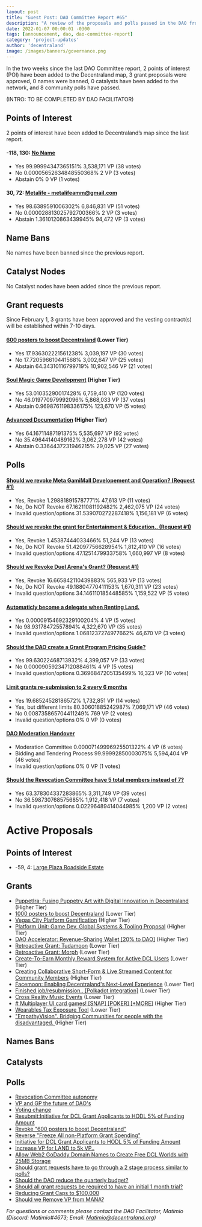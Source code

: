 ```yaml
---
layout: post
title: "Guest Post: DAO Committee Report #65"
description: "A review of the proposals and polls passed in the DAO from February 1 through February 15".
date: 2022-01-07 00:00:01 -0300
tags: [announcement, dao, dao-committee-report]
category: 'project-updates'
author: 'decentraland'
image: /images/banners/governance.png
---
```


In the two weeks since the last DAO Committee report, 2 points of interest (POI) have been added to the Decentraland map, 3 grant proposals were approved, 0 names were banned, 0 catalysts have been added to the network, and 8 community polls have passed.

(INTRO: TO BE COMPLETED BY DAO FACILITATOR)

## Points of Interest
2 points of interest have been added to Decentraland’s map since the last report.


#### -118, 130: [No Name](https://governance.decentraland.org/proposal/?id=88455b21-52ff-453e-a8ea-a3d65d96bc35)

* Yes 99.99994347365151% 3,538,171 VP (38 votes)
* No 0.00005652634848550368% 2 VP (3 votes)
* Abstain 0% 0 VP (1 votes)


#### 30, 72: [Metalife - metalifeamm@gmail.com](https://governance.decentraland.org/proposal/?id=afe3e9da-bb5e-462e-a49d-e85235ffd147)

* Yes 98.6389591006302% 6,846,831 VP (51 votes)
* No 0.000028813025792700366% 2 VP (3 votes)
* Abstain 1.3610120863439945% 94,472 VP (3 votes)


## Name Bans

No names have been banned since the previous report.

## Catalyst Nodes
No Catalyst nodes have been added since the previous report.


## Grant requests
Since February 1, 3 grants have been approved and the vesting contract(s) will be established within 7-10 days.


#### [600 posters to boost Decentraland](https://governance.decentraland.org/proposal/?id=56f47cf0-d3a4-4c78-aa52-256c45fcfc65) (Lower Tier)

* Yes 17.936302221561238% 3,039,197 VP (30 votes)
* No 17.720596610441568% 3,002,647 VP (25 votes)
* Abstain 64.34310116799719% 10,902,546 VP (21 votes)


#### [Soul Magic Game Development](https://governance.decentraland.org/proposal/?id=d266f630-0e4b-4640-9e3b-4f5d9142e1ae) (Higher Tier)

* Yes 53.01035290017428% 6,759,410 VP (120 votes)
* No 46.019770979992096% 5,868,033 VP (37 votes)
* Abstain 0.9698761198336175% 123,670 VP (5 votes)


#### [Advanced Documentation](https://governance.decentraland.org/proposal/?id=6c438fbd-d6af-4437-9d34-efc6de155166) (Higher Tier)

* Yes 64.16711487191375% 5,535,697 VP (92 votes)
* No 35.49644140489162% 3,062,278 VP (42 votes)
* Abstain 0.3364437231946215% 29,025 VP (27 votes)


## Polls

#### [Should we revoke Meta GamiMall Developement and Operation? (Request #1)](https://governance.decentraland.org/proposal/?id=50d560fe-5be3-42d1-ab73-ebec6a4f6bed)

* Yes, Revoke 1.298818915787771% 47,613 VP (11 votes)
* No, Do NOT Revoke 67.16211081192482% 2,462,075 VP (24 votes)
* Invalid question/options 31.539070272287418% 1,156,181 VP (6 votes)


#### [Should we revoke the grant for Entertainment &amp; Education.. (Request #1)](https://governance.decentraland.org/proposal/?id=9748234c-aef2-4ec9-ba29-25e31bbe8b68)

* Yes, Revoke 1.45387444033466% 51,244 VP (13 votes)
* No, Do NOT Revoke 51.42097756628954% 1,812,410 VP (16 votes)
* Invalid question/options 47.1251479933758% 1,660,997 VP (8 votes)


#### [Should we Revoke Duel Arena&#39;s Grant? (Request #1)](https://governance.decentraland.org/proposal/?id=a6b47907-7890-47a9-bb65-db959add08dc)

* Yes, Revoke 16.665842110439883% 565,933 VP (13 votes)
* No, Do NOT Revoke 49.18804770411153% 1,670,311 VP (23 votes)
* Invalid question/options 34.146110185448585% 1,159,522 VP (5 votes)


#### [Automaticly become a delegate when Renting Land.](https://governance.decentraland.org/proposal/?id=5eb011bb-45b7-4239-b0d4-c27c198129c0)

* Yes 0.00009154692329100204% 4 VP (5 votes)
* No 98.93178472557894% 4,322,670 VP (35 votes)
* Invalid question/options 1.0681237274977662% 46,670 VP (3 votes)


#### [Should the DAO create a Grant Program Pricing Guide?](https://governance.decentraland.org/proposal/?id=6992cccd-46e5-46f7-ba0e-babb7223b4db)

* Yes 99.63022468713932% 4,399,057 VP (33 votes)
* No 0.00009059234712088461% 4 VP (5 votes)
* Invalid question/options 0.3696847205135499% 16,323 VP (10 votes)


#### [Limit grants re-submission to 2 every 6 months](https://governance.decentraland.org/proposal/?id=541d6c80-c9b8-4175-8f92-d477bca5017b)

* Yes 19.68524528186572% 1,732,851 VP (14 votes)
* Yes, but different limits 80.30601885242987% 7,069,171 VP (46 votes)
* No 0.008735865704411249% 769 VP (2 votes)
* Invalid question/options 0% 0 VP (0 votes)


#### [DAO Moderation Handover](https://governance.decentraland.org/proposal/?id=95734ccf-9359-451b-94c3-0d2095942da7)

* Moderation Committee 0.00007149996925501322% 4 VP (6 votes)
* Bidding and Tendering Process 99.99992850003075% 5,594,404 VP (46 votes)
* Invalid question/options 0% 0 VP (1 votes)


#### [Should the Revocation Committee have 5 total members instead of 7?](https://governance.decentraland.org/proposal/?id=e8b0f3a6-40d5-4376-b864-fdf2c8da5109)

* Yes 63.378304337283865% 3,311,749 VP (39 votes)
* No 36.598730768575685% 1,912,418 VP (7 votes)
* Invalid question/options 0.02296489414044985% 1,200 VP (2 votes)



# Active Proposals

## Points of Interest

* -59, 4: [Large Plaza Roadside Estate](https://governance.decentraland.org/proposal/?id=5810d0f2-3de7-4c74-aee3-9e2d1889a695)

## Grants

* [PuppetIra: Fusing Puppetry Art with Digital Innovation in Decentraland](https://governance.decentraland.org/proposal/?id=27c424fe-d285-4266-ba6c-ec61ba4e3081) (Higher Tier)
* [1000 posters to boost Decentraland](https://governance.decentraland.org/proposal/?id=35bb91e9-311d-4cbb-b3bb-dfcf4ea34a36) (Lower Tier)
* [Vegas City Platform Gamification](https://governance.decentraland.org/proposal/?id=c78cd830-dc91-4d83-932a-bc0fb9c49044) (Higher Tier)
* [Platform Unit: Game Dev, Global Systems &amp; Tooling Proposal](https://governance.decentraland.org/proposal/?id=dc00f623-479a-4f31-ae41-9d2ee8f966a8) (Higher Tier)
* [DAO Accelerator: Revenue-Sharing Wallet [20% to DAO]](https://governance.decentraland.org/proposal/?id=59a1dee7-9d0d-4fb9-9c5c-7057d5f37a13) (Higher Tier)
* [Retroactive Grant: Tudamoon](https://governance.decentraland.org/proposal/?id=ed697713-cd4f-4bb4-bcb2-5c3bf5c567ee) (Lower Tier)
* [Retroactive Grant: Morph](https://governance.decentraland.org/proposal/?id=a0e2bf05-2a60-4443-8ae3-5c9505e74cec) (Lower Tier)
* [Create-To-Earn Monthly Reward System for Active DCL Users](https://governance.decentraland.org/proposal/?id=81ba1207-2375-4ffe-abf6-b69039618ae9) (Lower Tier)
* [Creating Collaborative Short-Form &amp; Live Streamed Content for Community Members](https://governance.decentraland.org/proposal/?id=c94dab4a-28f2-4c7b-83dd-b786aa563427) (Higher Tier)
* [Facemoon: Enabling Decentraland&#39;s Next-Level Experience](https://governance.decentraland.org/proposal/?id=034fbe30-038d-4349-b6ee-fcb80469b64e) (Lower Tier)
* [Finished job/resubmission.. [Polkadot integration]](https://governance.decentraland.org/proposal/?id=79b5abda-262e-4b76-a948-d7cc6f5719ac) (Lower Tier)
* [Cross Reality Music Events](https://governance.decentraland.org/proposal/?id=f4b489d0-10cb-4cb4-8b1a-7c3d6a61e350) (Lower Tier)
* [# Multiplayer UI card games! [SNAP] [POKER] [+MORE]](https://governance.decentraland.org/proposal/?id=4715e268-ec34-49c4-ae28-46dc52ab18b3) (Higher Tier)
* [Wearables Tax Exposure Tool](https://governance.decentraland.org/proposal/?id=0a7a528c-210a-4783-83fd-7683e5038566) (Lower Tier)
* [&#34;EmpathyVision&#34;.  Bridging Communities for people with the disadvantaged. ](https://governance.decentraland.org/proposal/?id=062f0e62-afff-4287-a45e-c652ced5f299) (Higher Tier)

## Names Bans


## Catalysts


## Polls

* [Revocation Committee autonomy](https://governance.decentraland.org/proposal/?id=a3209bc9-e548-4add-a1a5-8952ac7b6200)
* [VP and GP the future of DAO&#39;s ](https://governance.decentraland.org/proposal/?id=71e0173a-e9e6-43f2-9398-25aaffc1b2ea)
* [Voting change](https://governance.decentraland.org/proposal/?id=57ae82de-1c17-4fa0-936b-82793f740dfa)
* [Resubmit:Initiative for DCL Grant Applicants to HODL 5% of Funding Amount](https://governance.decentraland.org/proposal/?id=e326a3a4-6abd-4b40-a408-6b9411c353d9)
* [Revoke &#34;600 posters to boost Decentraland&#34;](https://governance.decentraland.org/proposal/?id=de3bc4ed-923c-450f-8794-4b511a93ce0f)
* [Reverse &#34;Freeze All non-Platform Grant Spending&#34;](https://governance.decentraland.org/proposal/?id=258fc4a5-b58f-40b5-85cf-f438aefaabd7)
* [Initiative for DCL Grant Applicants to HODL 5% of Funding Amount](https://governance.decentraland.org/proposal/?id=8f1bd1b4-a4f5-4ee0-88d6-afc278073d8a)
* [Increase VP for LAND to 5k VP..](https://governance.decentraland.org/proposal/?id=f72c0f76-32cf-46e7-aea9-f91bd576586b)
* [Allow Web2 GoDaddy Domain Names to Create Free DCL Worlds with 25MB Storage](https://governance.decentraland.org/proposal/?id=52d917a7-2765-4292-9c83-5852a5a219be)
* [Should grant requests have to go through a 2 stage process similar to polls?](https://governance.decentraland.org/proposal/?id=adc11bca-1ab2-446e-b48c-13025ab69eb1)
* [Should the DAO reduce the quarterly budget?](https://governance.decentraland.org/proposal/?id=45b4dbda-11bd-440e-b36f-177d6688660b)
* [Should all grant requests be required to have an initial 1 month trial?](https://governance.decentraland.org/proposal/?id=0dbd67c2-e6e8-4354-8674-af4232692641)
* [Reducing Grant Caps to $100,000](https://governance.decentraland.org/proposal/?id=bbc6ae87-2b27-4df2-9a1e-737131af42c5)
* [Should we Remove VP from MANA?](https://governance.decentraland.org/proposal/?id=b3ba65f4-bb97-441f-825e-30319dcfe5af)

*For questions or comments please contact the DAO Facilitator, Matimio (Discord: Matimio#4673; Email: [Matimio@decentraland.org](mailto:Matimio@decentraland.org))*